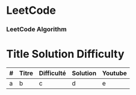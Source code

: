 LeetCode
========

### LeetCode Algorithm

#   Title  Solution  Difficulty

| # | Titre | Difficulté | Solution | Youtube |
|---|---|---|---|---|
| a | b | c | d | e |